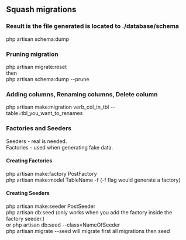 ## Squash migrations
### Result is the file generated is located to ./database/schema
php artisan schema:dump


### Pruning migration
php artisan migrate:reset <br/>
then <br/>
php artisan schema:dump --prune


### Adding columns, Renaming columns, Delete column
php artisan make:migration verb_col_in_tbl --table=tbl_you_want_to_renames

### Factories and Seeders
Seeders - real is needed.<br/>
Factories - used when generating fake data.

#### Creating Factories
php artisan make:factory PostFactory <br/>
php artisan make:model TableName -f (-f flag would generate a factory)


#### Creating Seeders 
php artisan make:seeder PostSeeder <br/>
php artisan db:seed (only works when you add the factory inside the factory seeder.) <br/>
or  php artisan db:seed --class=NameOfSeeder
<br/>
php artisan migrate --seed will migrate first all migrations then seed
